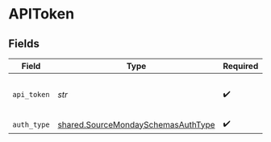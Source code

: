 # APIToken


## Fields

| Field                                                                                    | Type                                                                                     | Required                                                                                 | Description                                                                              |
| ---------------------------------------------------------------------------------------- | ---------------------------------------------------------------------------------------- | ---------------------------------------------------------------------------------------- | ---------------------------------------------------------------------------------------- |
| `api_token`                                                                              | *str*                                                                                    | :heavy_check_mark:                                                                       | API Token for making authenticated requests.                                             |
| `auth_type`                                                                              | [shared.SourceMondaySchemasAuthType](../../models/shared/sourcemondayschemasauthtype.md) | :heavy_check_mark:                                                                       | N/A                                                                                      |